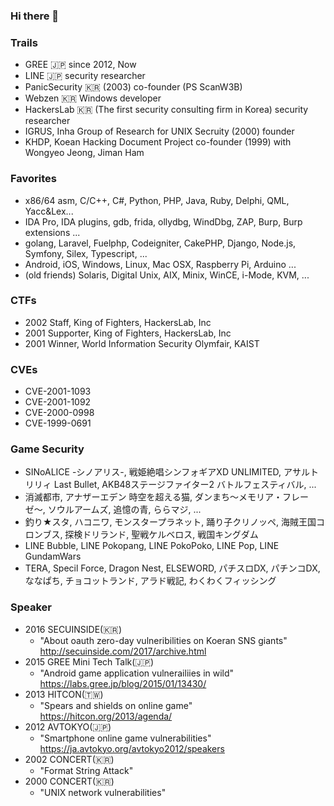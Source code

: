 ### Hi there 👋

<!--
**truefinder/truefinder** is a ✨ _special_ ✨ repository because its `README.md` (this file) appears on your GitHub profile.

Here are some ideas to get you started:

- 🔭 I’m currently working on ...
- 🌱 I’m currently learning ...
- 👯 I’m looking to collaborate on ...
- 🤔 I’m looking for help with ...
- 💬 Ask me about ...
- 📫 How to reach me: ...
- 😄 Pronouns: ...
- ⚡ Fun fact: ...
-->

### Trails
- GREE 🇯🇵 since 2012, Now 
- LINE 🇯🇵 security researcher
- PanicSecurity 🇰🇷 (2003) co-founder (PS ScanW3B)
- Webzen 🇰🇷 Windows developer 
- HackersLab 🇰🇷 (The first security consulting firm in Korea) security researcher
- IGRUS, Inha Group of Research for UNIX Secruity (2000) founder 
- KHDP, Koean Hacking Document Project co-founder (1999) with Wongyeo Jeong, Jiman Ham

### Favorites 
- x86/64 asm, C/C++, C#, Python, PHP, Java, Ruby, Delphi, QML, Yacc&Lex... 
- IDA Pro, IDA plugins, gdb, frida, ollydbg, WindDbg, ZAP, Burp, Burp extensions ...
- golang, Laravel, Fuelphp, Codeigniter, CakePHP, Django, Node.js, Symfony, Silex, Typescript, ... 
- Android, iOS, Windows, Linux, Mac OSX, Raspberry Pi, Arduino ... 
- (old friends) Solaris, Digital Unix, AIX, Minix, WinCE, i-Mode, KVM, ...

### CTFs 
- 2002 Staff, King of Fighters, HackersLab, Inc 
- 2001 Supporter, King of Fighters, HackersLab, Inc 
- 2001 Winner, World Information Security Olymfair, KAIST 

### CVEs
- CVE-2001-1093
- CVE-2001-1092
- CVE-2000-0998
- CVE-1999-0691

### Game Security
- SINoALICE -シノアリス-, 戦姫絶唱シンフォギアXD UNLIMITED, アサルトリリィ Last Bullet, AKB48ステージファイター2 バトルフェスティバル, ...
- 消滅都市, アナザーエデン 時空を超える猫, ダンまち〜メモリア・フレーゼ〜, ソウルアームズ, 追憶の青, ららマジ, ... 
- 釣り★スタ, ハコニワ, モンスタープラネット, 踊り子クリノッペ, 海賊王国コロンブス, 探検ドリランド, 聖戦ケルベロス, 戦国キングダム
- LINE Bubble, LINE Pokopang, LINE PokoPoko, LINE Pop, LINE GundamWars
- TERA, Specil Force, Dragon Nest, ELSEWORD, パチスロDX, パチンコDX, ななぱち, チョコットランド, アラド戦記, わくわくフィッシング

### Speaker 
- 2016 SECUINSIDE(🇰🇷)
  * "About oauth zero-day vulneribilities on Koeran SNS giants"  http://secuinside.com/2017/archive.html
- 2015 GREE Mini Tech Talk(🇯🇵)
  * "Android game application vulnerailiies in wild" https://labs.gree.jp/blog/2015/01/13430/
- 2013 HITCON(🇹🇼)
  * "Spears and shields on online game" https://hitcon.org/2013/agenda/
- 2012 AVTOKYO(🇯🇵)
  * "Smartphone online game vulnerabilities" https://ja.avtokyo.org/avtokyo2012/speakers
- 2002 CONCERT(🇰🇷) 
  * "Format String Attack" 
- 2000 CONCERT(🇰🇷) 
  * "UNIX network vulnerabilities" 

